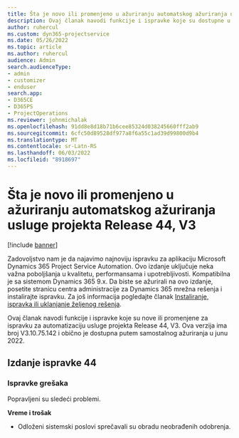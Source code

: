 ```yaml
---
title: Šta je novo ili promenjeno u ažuriranju automatskog ažuriranja usluge projekta Release 44, V3
description: Ovaj članak navodi funkcije i ispravke koje su dostupne u izdanju Microsoft Dynamics 365 Project Service Automation Update Release 44, V3.
author: ruhercul
ms.custom: dyn365-projectservice
ms.date: 05/26/2022
ms.topic: article
ms.author: ruhercul
audience: Admin
search.audienceType:
- admin
- customizer
- enduser
search.app:
- D365CE
- D365PS
- ProjectOperations
ms.reviewer: johnmichalak
ms.openlocfilehash: 91dd8e8d18b71b6cee85324d038245660fff2ab9
ms.sourcegitcommit: 6cfc50d89528df977a8f6a55c1ad39d99800d9b4
ms.translationtype: MT
ms.contentlocale: sr-Latn-RS
ms.lasthandoff: 06/03/2022
ms.locfileid: "8918697"
---
```

# <a name="whats-new-or-changed-in-project-service-automation-update-release-44-v3"></a>Šta je novo ili promenjeno u ažuriranju automatskog ažuriranja usluge projekta Release 44, V3

[!include [banner](../includes/psa-now-project-operations.md)]

Zadovoljstvo nam je da najavimo najnoviju ispravku za aplikaciju Microsoft Dynamics 365 Project Service Automation. Ovo izdanje uključuje neka važna poboljšanja u kvalitetu, performansama i upotrebljivosti. Kompatibilna je sa sistemom Dynamics 365 9.x. Da biste se ažurirali na ovo izdanje, posetite stranicu centra administracije za Dynamics 365 mrežna rešenja i instalirajte ispravku. Za još informacija pogledajte članak [Instaliranje, ispravka ili uklanjanje željenog rešenja](/power-platform/admin/install-remove-preferred-solution).

Ovaj članak navodi funkcije i ispravke koje su nove ili promenjene za ispravku za automatizaciju usluge projekta Release 44, V3. Ova verzija ima broj V3.10.75.142 i obično je dostupna putem samostalnog ažuriranja u junu 2022.

## <a name="update-release-44"></a>Izdanje ispravke 44

### <a name="bug-fixes"></a>Ispravke grešaka

Popravljeni su sledeći problemi.

**Vreme i trošak**

- Odloženi sistemski poslovi sprečavali su obradu neobrađenih odobrenja.
